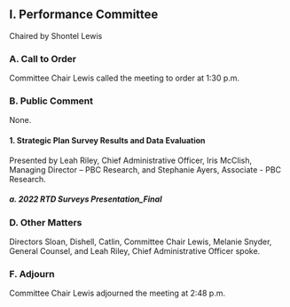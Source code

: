 ## I. Performance Committee

Chaired by Shontel Lewis

### A. Call to Order

Committee Chair Lewis called the meeting to order at 1:30 p.m.

### B. Public Comment

None.

#### 1. Strategic Plan Survey Results and Data Evaluation

Presented by Leah Riley, Chief Administrative Officer, Iris McClish, Managing Director – PBC Research, and Stephanie Ayers, Associate - PBC Research.

##### a. 2022 RTD Surveys Presentation_Final

### D. Other Matters

Directors Sloan, Dishell, Catlin, Committee Chair Lewis, Melanie Snyder, General Counsel, and Leah Riley, Chief Administrative Officer spoke.

### F. Adjourn

Committee Chair Lewis adjourned the meeting at 2:48 p.m.